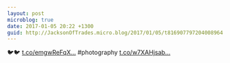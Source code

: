 ```yaml
---
layout: post
microblog: true
date: 2017-01-05 20:22 +1300
guid: http://JacksonOfTrades.micro.blog/2017/01/05/t816907797204008964.html
---
```

🐦🐦 [t.co/emgwReFqX...](https://t.co/emgwReFqXn) #photography [t.co/w7XAHjsab...](https://t.co/w7XAHjsabY)
